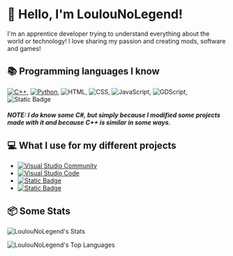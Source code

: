 
# 👋 Hello, I'm LoulouNoLegend!
I'm an apprentice developer trying to understand everything about the world or technology! I love sharing my passion and creating mods, software and games!

## 📚 Programming languages I know

<a href="https://cplusplus.com/"><img alt="C++" src="https://img.shields.io/badge/C%2B%2B-4183c4?logo=c%2B%2B&logoColor=white"></a>, <a href="https://www.python.org/downloads/"><img alt="Python" src="https://img.shields.io/badge/Python-14354C.svg?logo=python&logoColor=white"></a>, <img alt="HTML" src="https://img.shields.io/badge/HTML-E34F26.svg?logo=html5&logoColor=white">, <img alt="CSS" src="https://img.shields.io/badge/CSS-1572B6.svg?logo=css3&logoColor=white">, <img alt="JavaScript" src="https://img.shields.io/badge/JavaScript-F7DF1E.svg?logo=javascript&logoColor=white">, <img alt="GDScript" src="https://img.shields.io/badge/GDScript-%23458dc0?logo=godotengine&logoColor=white&link=https%3A%2F%2Fdocs.godotengine.org%2Fen%2Fstable%2Ftutorials%2Fscripting%2Fgdscript%2Findex.html">, <img alt="Static Badge" src="https://img.shields.io/badge/SQL-%23f29111?logo=mysql&logoColor=white">



##### *NOTE:* I do know some C#, but simply because I modified some projects made with it and because C++ is similar in some ways.


## 💻 What I use for my different projects

- <a href="https://visualstudio.microsoft.com/vs/community/"><img alt="Visual Studio Community" src="https://img.shields.io/badge/Visual%20Studio%20Community%202022-a175d9?logo=visual%20studio"></a>
- <a href="https://code.visualstudio.com/"><img alt="Visual Studio Code" src="https://img.shields.io/badge/Visual%20Studio%20Code-0078d7.svg?logo=visual-studio-code&logoColor=white"></a>
- <a href="https://www.unrealengine.com/en-US"><img alt="Static Badge" src="https://img.shields.io/badge/Unreal%20Engine-%23000000?logo=unrealengine"></a>
- <a href="https://godotengine.org/"><img alt="Static Badge" src="https://img.shields.io/badge/Godot%20Engine-white?logo=godotengine"></a>

## 📦 Some Stats

![LoulouNoLegend's Stats](https://github-readme-stats.vercel.app/api?username=LoulouNoLegend&theme=dark&show_icons=true&hide_border=false&count_private=true)

![LoulouNoLegend's Top Languages](https://github-readme-stats.vercel.app/api/top-langs/?username=LoulouNoLegend&theme=dark&show_icons=true&hide_border=false&layout=compact)
